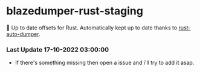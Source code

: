 # blazedumper-rust-staging

🚀 Up to date offsets for Rust. Automatically kept up to date thanks to [rust-auto-dumper](https://github.com/Akandesh/rust-auto-dumper).


### Last Update 17-10-2022 03:00:00
- If there's something missing then open a issue and i'll try to add it asap.